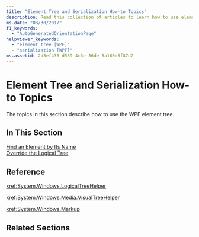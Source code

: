 ```yaml
---
title: "Element Tree and Serialization How-to Topics"
description: Read this collection of articles to learn how to use element trees in Windows Presentation Foundation (WPF) applications.
ms.date: "03/30/2017"
f1_keywords: 
  - "AutoGeneratedOrientationPage"
helpviewer_keywords: 
  - "element tree [WPF]"
  - "serialization [WPF]"
ms.assetid: 2d8ef436-d559-4c3e-86de-5a160d5f87d2
---
```

# Element Tree and Serialization How-to Topics

The topics in this section describe how to use the WPF element tree.  
  
## In This Section  

 [Find an Element by Its Name](how-to-find-an-element-by-its-name.md)  
 [Override the Logical Tree](how-to-override-the-logical-tree.md)  
  
## Reference  

 <xref:System.Windows.LogicalTreeHelper>  
  
 <xref:System.Windows.Media.VisualTreeHelper>  
  
 <xref:System.Windows.Markup>  
  
## Related Sections
